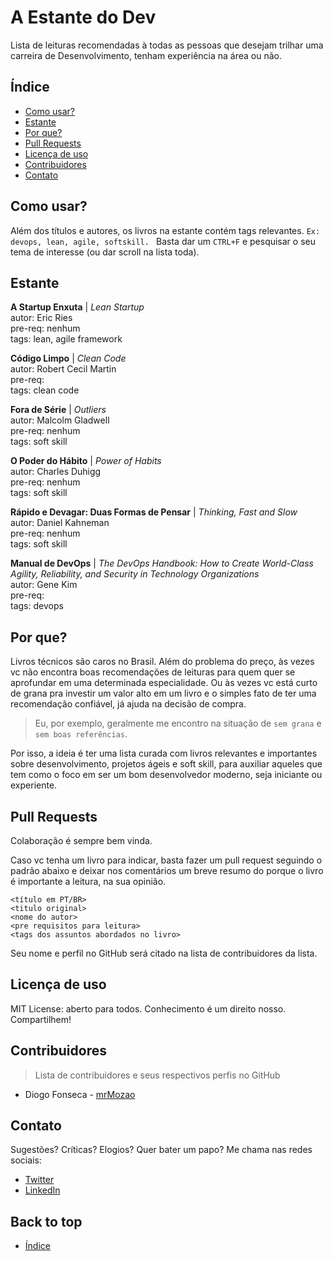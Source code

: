 # A Estante do Dev
Lista de leituras recomendadas à todas as pessoas que desejam trilhar uma carreira de Desenvolvimento, tenham experiência na área ou não.

## Índice

- [Como usar?](#como%20usar?)
- [Estante](#estante)
- [Por que?](#por%20que?)
- [Pull Requests](#pull%20requests)
- [Licença de uso](#licença%20de%20uso)
- [Contribuidores](#contribuidores)
- [Contato](#contato)

## Como usar?

Além dos títulos e autores, os livros na estante contém tags relevantes. ```Ex: devops, lean, agile, softskill. ``` Basta dar um ```CTRL+F``` e pesquisar o seu tema de interesse (ou dar scroll na lista toda).

## Estante

**A Startup Enxuta** | *Lean Startup* <br>
autor: Eric Ries <br>
pre-req: nenhum <br>
tags: lean, agile framework 

**Código Limpo** | *Clean Code* <br>
autor: Robert Cecil Martin <br>
pre-req: <br>
tags: clean code 

**Fora de Série** | *Outliers* <br>
autor: Malcolm Gladwell <br>
pre-req: nenhum <br>
tags: soft skill

**O Poder do Hábito** | *Power of Habits* <br>
autor: Charles Duhigg <br>
pre-req: nenhum <br>
tags: soft skill 

**Rápido e Devagar: Duas Formas de Pensar** | *Thinking, Fast and Slow* <br>
autor: Daniel Kahneman <br>
pre-req: nenhum <br>
tags: soft skill 

**Manual de DevOps** | *The DevOps Handbook: How to Create World-Class Agility, Reliability, and Security in Technology Organizations* <br>
autor: Gene Kim <br>
pre-req: <br>
tags: devops 

## Por que?
Livros técnicos são caros no Brasil. Além do problema do preço, às vezes vc não encontra boas recomendações de leituras para quem quer se aprofundar em uma determinada especialidade. Ou às vezes vc está curto de grana pra investir um valor alto em um livro e o simples fato de ter uma recomendação confiável, já ajuda na decisão de compra.

>Eu, por exemplo, geralmente me encontro na situação de ```sem grana``` e ```sem boas referências```.

Por isso, a ideia é ter uma lista curada com livros relevantes e importantes sobre desenvolvimento, projetos ágeis e soft skill, para auxiliar aqueles que tem como o foco em ser um bom desenvolvedor moderno, seja iniciante ou experiente.

## Pull Requests
Colaboração é sempre bem vinda. 

Caso vc tenha um livro para indicar, basta fazer um pull request seguindo o padrão abaixo e deixar nos comentários um breve resumo do porque o livro é importante a leitura, na sua opinião. 

```
<título em PT/BR>
<titulo original>
<nome do autor>
<pre requisitos para leitura>
<tags dos assuntos abordados no livro>
```
Seu nome e perfil no GitHub será citado na lista de contribuidores da lista.

## Licença de uso
MIT License: aberto para todos. Conhecimento é um direito nosso. Compartilhem!

## Contribuidores
>Lista de contribuidores e seus respectivos perfis no GitHub
* Diogo Fonseca - [mrMozao](https://github.com/mrmozao)

## Contato
Sugestões? Críticas? Elogios? Quer bater um papo? Me chama nas redes sociais:

* [Twitter](https://twitter.com/mrMozao)
* [LinkedIn](https://www.linkedin.com/in/diogo-fonseca-it/)

## Back to top
- [Índice](#índice)
